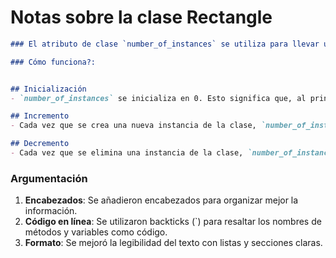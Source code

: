 # Notas sobre la clase Rectangle

```markdown
### El atributo de clase `number_of_instances` se utiliza para llevar un conteo de cuántas instancias (objetos) de una clase se han creado y eliminado.

### Cómo funciona?:


## Inicialización
- `number_of_instances` se inicializa en 0. Esto significa que, al principio, no hay instancias de la clase.

## Incremento
- Cada vez que se crea una nueva instancia de la clase, `number_of_instances` se incrementa en 1. Esto se hace típicamente en el constructor de la clase (el método `__init__` en Python).

## Decremento
- Cada vez que se elimina una instancia de la clase, `number_of_instances` se decrementa en 1. Esto se puede hacer en el método destructor de la clase (el método `__del__` en Python).
```

### Argumentación
1. **Encabezados**: Se añadieron encabezados para organizar mejor la información.
2. **Código en línea**: Se utilizaron backticks (\`) para resaltar los nombres de métodos y variables como código.
3. **Formato**: Se mejoró la legibilidad del texto con listas y secciones claras.